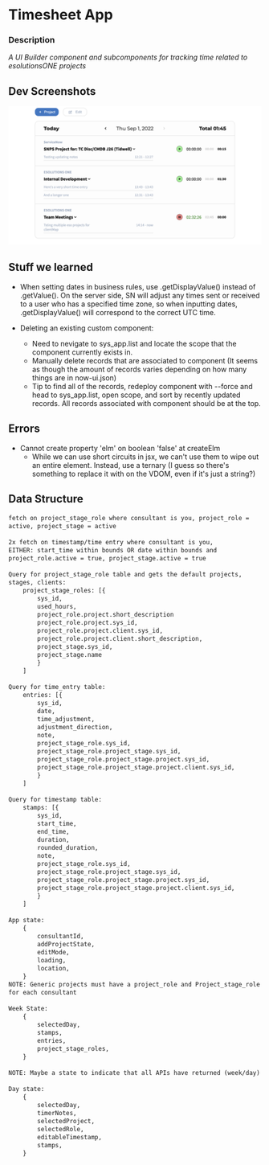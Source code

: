 # Timesheet App

### Description 
*A UI Builder component and subcomponents for tracking time related to esolutionsONE projects*

## Dev Screenshots

<img src="images/Screen Shot 2022-09-01.png" />

## Stuff we learned
- When setting dates in business rules, use .getDisplayValue() instead of .getValue(). On the server side, SN will adjust any times sent or received to a user who has a specified time zone, so when inputting dates, .getDisplayValue() will correspond to the correct UTC time.

- Deleting an existing custom component:
    - Need to nevigate to sys_app.list and locate the scope that the component currently exists in.
    - Manually delete records that are associated to component (It seems as though the amount of records varies depending on how many things are in now-ui.json)
    - Tip to find all of the records, redeploy component with --force and head to sys_app.list, open scope, and sort by recently updated records. All records associated with component should
    be at the top. 

## Errors
- Cannot create property 'elm' on boolean 'false' at createElm
    - While we can use short circuits in jsx, we can't use them to wipe out an entire element. Instead, use a ternary (I guess so there's something to replace it with on the VDOM, even if it's just a string?)

## Data Structure
    fetch on project_stage_role where consultant is you, project_role = active, project_stage = active

    2x fetch on timestamp/time entry where consultant is you, 
    EITHER: start_time within bounds OR date within bounds and project_role.active = true, project_stage.active = true

    Query for project_stage_role table and gets the default projects, stages, clients: 
        project_stage_roles: [{
            sys_id,
            used_hours,
            project_role.project.short_description
            project_role.project.sys_id,
            project_role.project.client.sys_id,
            project_role.project.client.short_description,
            project_stage.sys_id,
            project_stage.name
            }
        ]

    Query for time_entry table:
        entries: [{
            sys_id,
            date,
            time_adjustment,
            adjustment_direction,
            note,
            project_stage_role.sys_id,
            project_stage_role.project_stage.sys_id,
            project_stage_role.project_stage.project.sys_id,
            project_stage_role.project_stage.project.client.sys_id,
            }
        ]

    Query for timestamp table:
        stamps: [{
            sys_id,
            start_time,
            end_time,
            duration,
            rounded_duration,
            note,
            project_stage_role.sys_id,
            project_stage_role.project_stage.sys_id,
            project_stage_role.project_stage.project.sys_id,
            project_stage_role.project_stage.project.client.sys_id,
            }
        ]

    App state: 
        {
            consultantId,
            addProjectState,
            editMode,
            loading,
            location,
        }
    NOTE: Generic projects must have a project_role and Project_stage_role for each consultant

    Week State: 
        {
            selectedDay,
            stamps,
            entries,
            project_stage_roles,
        }
        
    NOTE: Maybe a state to indicate that all APIs have returned (week/day)

    Day state:
        {
            selectedDay,
            timerNotes,
            selectedProject,
            selectedRole,
            editableTimestamp,
            stamps,
        }


    
    
